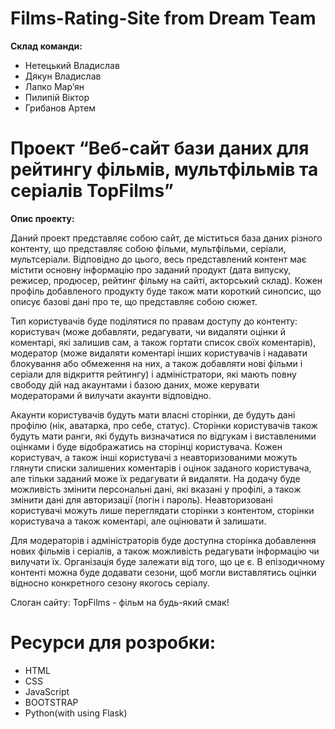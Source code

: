 # Films-Rating-Site from Dream Team
**Склад команди:**
* Нетецький Владислав
* Дякун Владислав
* Лапко Мар’ян
* Пилипій Віктор
* Грибанов Артем

# Проект “Веб-сайт бази даних для рейтингу фільмів, мультфільмів та серіалів TopFilms” 
**Опис проекту:**

 Даний проект представляє собою сайт, де міститься база даних різного контенту, що представляє собою фільми, мультфільми, серіали, мультсеріали. Відповідно до цього, весь представлений контент має містити основну інформацію про заданий продукт (дата випуску, режисер, продюсер, рейтинг фільму на сайті, акторський склад). Кожен профіль добавленого продукту буде також мати короткий синопсис, що описує базові дані про те, що представляє собою сюжет.

 Тип користувачів буде поділятися по правам доступу до контенту: користувач (може добавляти, редагувати, чи видаляти оцінки й коментарі, які залишив сам, а також гортати список своїх коментарів), модератор (може видаляти коментарі інших користувачів і надавати блокування або обмеження на них, а також добавляти нові фільми і серіали для відкриття рейтингу) і адміністратори, які мають повну свободу дій над акаунтами і базою даних, може керувати модераторами й вилучати акаунти відповідно.

 Акаунти користувачів будуть мати власні сторінки, де будуть дані профілю (нік, аватарка, про себе, статус). Сторінки користувачів також будуть мати ранги, які будуть визначатися по відгукам і виставленими оцінками і буде відображатись на сторінці користувача. Кожен користувач, а також інші користувачі з неавторизованими можуть глянути списки залишених коментарів і оцінок заданого користувача, але тільки заданий може їх редагувати й видаляти. На додачу буде можливість змінити персональні дані, які вказані у профілі, а також змінити дані для авторизації (логін і пароль). Неавторизовані користувачі можуть лише переглядати cторінки з контентом, сторінки користувача а також коментарі, але оцінювати й залишати.

Для модераторів і адміністраторів буде доступна сторінка добавлення нових фільмів і серіалів, а також можливість редагувати інформацію чи вилучати їх. Організація буде залежати від того, що це є. В епізодичному контенті можна буде додавати сезони, щоб могли виставлятись оцінки відносно конкретного сезону якогось серіалу.

Слоган сайту: TopFilms - фільм на будь-який смак!

# Ресурси для розробки:
* HTML
* CSS
* JavaScript
* BOOTSTRAP
* Python(with using Flask)

